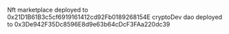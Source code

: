 Nft marketplace deployed to 0x21D1B61B3c5cf6919161412cd92Fb0189268154E
cryptoDev dao deployed to 0x3De942F35Dc8596E8d9e63b64cDcF3FAa220dc39
